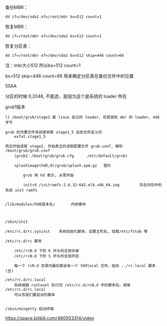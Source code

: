 备份MBR：

    dd if=/dev/sda1 of=/root/mbr bs=512 count=1

恢复MBR：

    dd if=/root/mbr of=/dev/sda1 bs=512 count=1

恢复分区表：

    dd if=/root/mbr of=/dev/sda1 bs=512 skip=446 count=66

注：mbr大小512 所以bs=512 count=1

bs=512 skip=446 count=66 用来确定分区表在备份文件中的位置


55AA



分区的时候 0,2048, 不能选，是因为这个是系统的 loader 所在


grub1版本

    ll /boot/grub/stage1 是 linux 自己的 loader, 将其放到 mbr 的 loader, 446字节

    grub 的内置文件系统是依靠 stage1_5 这些文件定义的
        exfat.stage1_5

    而后开始读取 stage2, 开始真正的读取配置文件 grub.conf, 解析 /boot/grub/grub.conf
        (grub2：/boot/grub/grub.cfg      /etc/default/grub)

        splashimage(hd0,0)/grub/splash.xpm.gz   图片
            
            grub 用 hd 表示, 从零开始

            initrd /initramfs-2.6.32-642.el6.x86_64.img         存在内存中的系统 init ramfs


    /lib/modules/内核版本名/       内核模块



    /sbin/init

    /etc/rc.d/rc.sysinit    系统初始化脚本，设置主机名, 挂载/etc/fstab 等

    /etc/rc.d/rc 脚本

        /etc/rcN.d 下的 K 开头的全部杀掉
        /etc/rcN.d 下的 S 开头的全部开启

        每一个 rcN.d 目录内最后都会有一个 S99local 文件，指向 ../rc.local 脚本(空)

    /etc/rc.d/rc.local
        系统根据 runlevel 执行完 /etc/rc.d/rcN.d 中的脚本后，调用 /etc/rc.d/rc.local
        可以写我们要启动的脚本


    /sbin/mingetty 启动终端




https://space.bilibili.com/480933314/video

